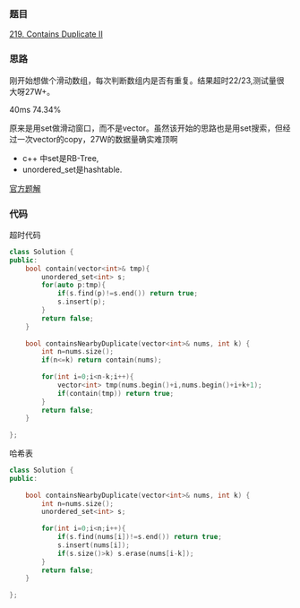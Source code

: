 ### 题目
[219. Contains Duplicate II](https://leetcode-cn.com/problems/contains-duplicate-ii/submissions/)
### 思路
刚开始想做个滑动数组，每次判断数组内是否有重复。结果超时22/23,测试量很大呀27W+。

40ms 74.34%

原来是用set做滑动窗口，而不是vector。虽然该开始的思路也是用set搜索，但经过一次vector的copy，27W的数据量确实难顶啊

+ c++ 中set是RB-Tree,
+ unordered_set是hashtable.

[官方题解](https://leetcode-cn.com/problems/contains-duplicate-ii/solution/cun-zai-zhong-fu-yuan-su-ii-by-leetcode)
### 代码

超时代码
```c++
class Solution {
public:
    bool contain(vector<int>& tmp){
        unordered_set<int> s;
        for(auto p:tmp){
            if(s.find(p)!=s.end()) return true;
            s.insert(p);
        }
        return false;
    }
    
    bool containsNearbyDuplicate(vector<int>& nums, int k) {
        int n=nums.size();
        if(n<=k) return contain(nums);
        
        for(int i=0;i<n-k;i++){
            vector<int> tmp(nums.begin()+i,nums.begin()+i+k+1);
            if(contain(tmp)) return true;
        }
        return false;
    }
    
};
```
哈希表
```c++
class Solution {
public:
    
    bool containsNearbyDuplicate(vector<int>& nums, int k) {
        int n=nums.size();
        unordered_set<int> s;
        
        for(int i=0;i<n;i++){
            if(s.find(nums[i])!=s.end()) return true;
            s.insert(nums[i]);
            if(s.size()>k) s.erase(nums[i-k]);
        }
        return false;
    }
    
};
```

